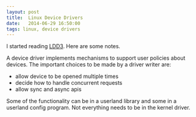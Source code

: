 ```yaml
---
layout: post
title:  Linux Device Drivers
date:   2014-06-29 16:50:00
tags: linux, device drivers
---
```


I started reading [LDD3][ldd3]. Here are some notes.

A device driver implements mechanisms to support user policies about devices.
The important choices to be made by a driver writer are:

- allow device to be opened multiple times
- decide how to handle concurrent requests
- allow sync and async apis

Some of the functionality can be in a userland library and some in a userland
config program. Not everything needs to be in the kernel driver.

[ldd3]: http://lwn.net/Kernel/LDD3/
